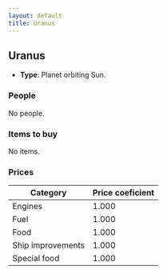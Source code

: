 ```yaml
---
layout: default
title: Uranus
---
```


## Uranus
* **Type**: Planet orbiting Sun.
### People
No people.
### Items to buy
No items.
### Prices
| Category | Price coeficient |
|----------|------------------|
| Engines | 1.000 |
| Fuel | 1.000 |
| Food | 1.000 |
| Ship improvements | 1.000 |
| Special food | 1.000 |
